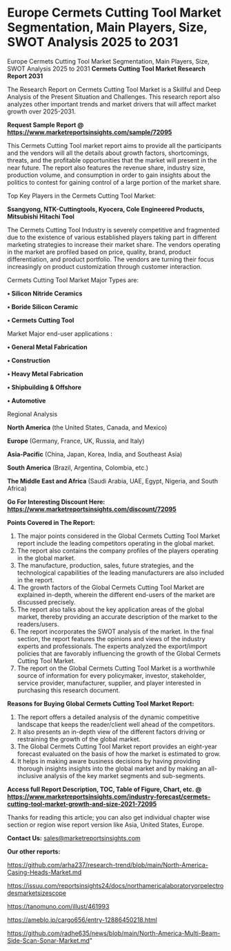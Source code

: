 # Europe Cermets Cutting Tool Market Segmentation, Main Players, Size, SWOT Analysis 2025 to 2031
Europe Cermets Cutting Tool Market Segmentation, Main Players, Size, SWOT Analysis 2025 to 2031
<strong>Cermets Cutting Tool Market Research Report 2031</strong>

The Research Report on Cermets Cutting Tool Market is a Skillful and Deep Analysis of the Present Situation and Challenges. This research report also analyzes other important trends and market drivers that will affect market growth over 2025-2031.

<strong>Request Sample Report @ <a href=https://www.marketreportsinsights.com/sample/72095>https://www.marketreportsinsights.com/sample/72095</a></strong>

This Cermets Cutting Tool market report aims to provide all the participants and the vendors will all the details about growth factors, shortcomings, threats, and the profitable opportunities that the market will present in the near future. The report also features the revenue share, industry size, production volume, and consumption in order to gain insights about the politics to contest for gaining control of a large portion of the market share.

Top Key Players in the Cermets Cutting Tool Market:

<strong>Ssangyong, NTK-Cuttingtools, Kyocera, Cole Engineered Products, Mitsubishi Hitachi Tool</strong>

The Cermets Cutting Tool Industry is severely competitive and fragmented due to the existence of various established players taking part in different marketing strategies to increase their market share. The vendors operating in the market are profiled based on price, quality, brand, product differentiation, and product portfolio. The vendors are turning their focus increasingly on product customization through customer interaction.

Cermets Cutting Tool Market Major Types are:

<strong>• Silicon Nitride Ceramics

• Boride Silicon Ceramic

• Cermets Cutting Tool</strong>

Market Major end-user applications :

<strong>• General Metal Fabrication

• Construction

• Heavy Metal Fabrication

• Shipbuilding & Offshore

• Automotive</strong>

Regional Analysis

</u><strong><b>North America</b></strong> (the United States, Canada, and Mexico)

<strong><b>Europe </b></strong>(Germany, France, UK, Russia, and Italy)

<strong><b>Asia-Pacific</b></strong> (China, Japan, Korea, India, and Southeast Asia)

<strong><b>South America</b></strong> (Brazil, Argentina, Colombia, etc.)

<strong><b>The Middle East and Africa</b></strong> (Saudi Arabia, UAE, Egypt, Nigeria, and South Africa)

<strong>Go For Interesting Discount Here: <a href=https://www.marketreportsinsights.com/discount/72095>https://www.marketreportsinsights.com/discount/72095</a></strong>

<strong>Points Covered in The Report:</strong>
<ol>
  <li>The major points considered in the Global Cermets Cutting Tool Market report include the leading competitors operating in the global market.</li>
  <li>The report also contains the company profiles of the players operating in the global market.</li>
  <li>The manufacture, production, sales, future strategies, and the technological capabilities of the leading manufacturers are also included in the report.</li>
  <li>The growth factors of the Global Cermets Cutting Tool Market are explained in-depth, wherein the different end-users of the market are discussed precisely.</li>
  <li>The report also talks about the key application areas of the global market, thereby providing an accurate description of the market to the readers/users.</li>
  <li>The report incorporates the SWOT analysis of the market. In the final section, the report features the opinions and views of the industry experts and professionals. The experts analyzed the export/import policies that are favorably influencing the growth of the Global Cermets Cutting Tool Market.</li>
  <li>The report on the Global Cermets Cutting Tool Market is a worthwhile source of information for every policymaker, investor, stakeholder, service provider, manufacturer, supplier, and player interested in purchasing this research document.</li>
</ol>
<strong>Reasons for Buying Global Cermets Cutting Tool Market Report:</strong>

<ol>
  <li>The report offers a detailed analysis of the dynamic competitive landscape that keeps the reader/client well ahead of the competitors.</li>
  <li>It also presents an in-depth view of the different factors driving or restraining the growth of the global market.</li>
  <li>The Global Cermets Cutting Tool Market report provides an eight-year forecast evaluated on the basis of how the market is estimated to grow.</li>
  <li>It helps in making aware business decisions by having providing thorough insights insights into the global market and by making an all-inclusive analysis of the key market segments and sub-segments.</li>
</ol>
<strong>Access full Report Description, TOC, Table of Figure, Chart, etc. @ <a href=https://www.marketreportsinsights.com/industry-forecast/cermets-cutting-tool-market-growth-and-size-2021-72095>https://www.marketreportsinsights.com/industry-forecast/cermets-cutting-tool-market-growth-and-size-2021-72095</a></strong>


Thanks for reading this article; you can also get individual chapter wise section or region wise report version like Asia, United States, Europe.

<strong>Contact Us:</strong>
sales@marketreportsinsights.com

<strong>Our other reports:</strong>

<a href=https://github.com/arha237/research-trend/blob/main/North-America-Casing-Heads-Market.md>https://github.com/arha237/research-trend/blob/main/North-America-Casing-Heads-Market.md</a>

<a href=https://issuu.com/reportsinsights24/docs/northamericalaboratoryorpelectrodesmarketsizescope>https://issuu.com/reportsinsights24/docs/northamericalaboratoryorpelectrodesmarketsizescope</a>

<a href=https://tanomuno.com/illust/461993>https://tanomuno.com/illust/461993</a>

<a href=https://ameblo.jp/cargo656/entry-12886450218.html>https://ameblo.jp/cargo656/entry-12886450218.html</a>

<a href=https://github.com/radhe635/news/blob/main/North-America-Multi-Beam-Side-Scan-Sonar-Market.md>https://github.com/radhe635/news/blob/main/North-America-Multi-Beam-Side-Scan-Sonar-Market.md</a>"
